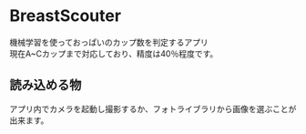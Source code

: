 # BreastScouter
機械学習を使っておっぱいのカップ数を判定するアプリ  
現在A~Cカップまで対応しており、精度は40％程度です。

## 読み込める物
アプリ内でカメラを起動し撮影するか、フォトライブラリから画像を選ぶことが出来ます。
